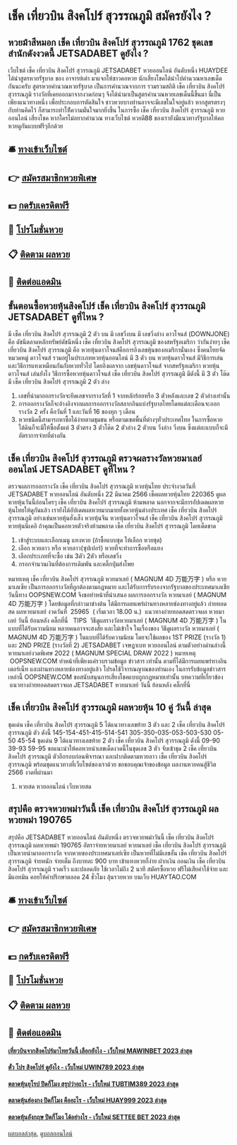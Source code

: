 # เช็ค เที่ยวบิน สิงคโปร์ สุวรรณภูมิ สมัครยังไง ?
## หวยม้าสีหมอก เช็ค เที่ยวบิน สิงคโปร์ สุวรรณภูมิ 1762 ชุดเลขสำนักดังงวดนี้ JETSADABET ดูยังไง ?
เว็บไซต์ เช็ค เที่ยวบิน สิงคโปร์ สุวรรณภูมิ JETSADABET หวยออนไลน์ อันดับหนึ่ง HUAYDEE ได้นำสูตรหวยรัฐบาล ของ อาจารย์เต่า มาแจกให้ชาวคอหวย นักเสี่ยงโชคได้นำไปคำนวณหาเลขเด็ด กันนะครับ สูตรหวยคำนวณหวยรัฐบาล เป็นการคำนวณจากการ รวมรวมสถิติ เช็ค เที่ยวบิน สิงคโปร์ สุวรรณภูมิ รางวัลที่เคยออกมาจากงวดก่อนๆ
จึงได้นำมาเป็นสูตรคำนวณหวยเลขเด็นนี้ขึ้นมา นี่เป็นเพียงแนวทางหนึ่ง เพื่อประกอบการตัดสินใจ ชาวหวยบางท่านอาจจะมีเลขในใจอยู่แล้ว หากสูตรตรงๆกับท่านคิดไว้ ก็สามารถทำให้ีความมั่นใจมากยิ่งขึ้น
ในการซื้อ เช็ค เที่ยวบิน สิงคโปร์ สุวรรณภูมิ หวยออนไลน์ เสี่ยงโชค หากใครไม่อยากคำนวณ ทางเว็บไซต์ หวยดี88 ของเรายังมีแนวทางรัฐบาลให้คอหวยดูกันแบบฟรีๆอีกด้วย

## 🛎 [ทางเข้าเว็บไซต์](https://bit.ly/3BG5bNw)
## 👉 [สมัครสมาชิกหวยพิเศษ](https://bit.ly/3BG5bNw)
## 💵 [กดรับเครดิตฟรี](https://bit.ly/3C3mvgS)
## 👑 [โปรโมชั่นหวย](https://bit.ly/3C3mvgS)
## 📋 [ติดตาม ผลหวย](https://bit.ly/3C3mvgS)
## 📱 [ติดต่อแอดมิน](https://bit.ly/3C3mvgS)

## ขั้นตอนซื้อหวยหุ้นสิงคโปร์ เช็ค เที่ยวบิน สิงคโปร์ สุวรรณภูมิ JETSADABET ดูที่ไหน ?
มี เช็ค เที่ยวบิน สิงคโปร์ สุวรรณภูมิ 2 ตัว บน
มี เลขวิ่งบน มี เลขวิ่งล่าง
ดาวโจนส์ (DOWNJONE) คือ ดัชนีตลาดหลักทรัพย์ดัชนีหนึ่ง เช็ค เที่ยวบิน สิงคโปร์ สุวรรณภูมิ ของสหรัฐอเมริกา ว่ากันง่ายๆ เช็ค เที่ยวบิน สิงคโปร์ สุวรรณภูมิ คือ หวยหุ้นดาวโจนส์คือการอิงเลขหุ้นของอเมริกานั่นเอง ซึ่งคนไทยจัดหมวดหมู่ ดาวโจนส์ รวมอยู่ในประเภทหวยหุ้นออนไลน์
มี 3 ตัว บน
หวยหุ้นดาวโจนส์ มีวิธีการเล่นและวิธีการแทงเหมือนกันกับหวยทั่วไป โดยอิงผลจาก เลขหุ้นดาวโจนส์ จากสหรัฐอเมริกา
หวยหุ้นดาวโจนส์ เล่นยังไง
วิธีการซื้อหวยหุ้นดาวโจนส์ เช็ค เที่ยวบิน สิงคโปร์ สุวรรณภูมิ มีดังนี้
มี 3 ตัว โต๊ด
มี เช็ค เที่ยวบิน สิงคโปร์ สุวรรณภูมิ 2 ตัว ล่าง
1. เลขที่นำมาออกรางวัลจะยึดเลขจากรางวัลที่ 1 จากหลักร้อยหรือ 3 ตัวหลังและเลข 2 ตัวล่างเท่านั้น
2. การออกรางวัลก็จะอ้างอิงจากผลการออกรางวัลสลากกินแบ่งรัฐบาลไทยโดยแต่ละเดือนจะออกรางวัล 2 ครั้ง คือวันที่ 1 และวันที่ 16 ของทุก ๆ เดือน
3. หวยชนิดนี้สามารถหาซื้อได้ง่ายตามชุมชน หรือตามเขตพื้นที่ต่างๆทั่วประเทศไทย ในการซื้อหวยใต้ดินก็จะมีให้ซื้อตั้งแต่ 3 ตัวตรง 3 ตัวโต๊ด 2 ตัวล่าง 2 ตัวบน วิ่งล่าง วิ่งบน ซึ่งแต่ละแบบก็จะมีอัตราการจ่ายที่ต่างกัน

## เช็ค เที่ยวบิน สิงคโปร์ สุวรรณภูมิ ตรวจผลรางวัลหวยมาเลย์ออนไลน์ JETSADABET ดูที่ไหน ?
ตรวจผลการออกรางวัล เช็ค เที่ยวบิน สิงคโปร์ สุวรรณภูมิ หวยหุ้นไทย ประจำงวดวันที่ JETSADABET หวยออนไลน์ อันดับหนึ่ง 22 มีนาคม 2566
เช็คผลหวยหุ้นไทย 220365 ดูผลหวยหุ้นวันนี้ก่อนใครๆ เช็ค เที่ยวบิน สิงคโปร์ สุวรรณภูมิ ห้ามพลาด นอกจากจะมีการอัปเดตผลหวยหุ้นไทยให้ดูกันแล้ว เรายังได้อัปเดตผลหวยมากมายทั้งหวยหุ้นต่างประเทศ เช็ค เที่ยวบิน สิงคโปร์ สุวรรณภูมิ อย่างเช่นหวยหุ้นฮั่งเส็ง หวยหุ้นจีน หวยหุ้นดาวโจนส์ เช็ค เที่ยวบิน สิงคโปร์ สุวรรณภูมิ หวยหุ้นนิเคอิ ถ้าคุณเป็นคอหวยตัวจริงห้ามพลาด เช็ค เที่ยวบิน สิงคโปร์ สุวรรณภูมิ โดยเด็ดขาด
1. เข้าสู่ระบบและเลือกเมนู แทงหวย (ถ้าซื้อแบบชุด ให้เลือก หวยชุด)
2. เลือก หวยลาว หรือ หวยลาว(ซุปเปอร์) หวยที่จะทำการซื้อหรือแทง
3. เลือกประเภทที่จะซื้อ เช่น 3ตัว 2ตัว หรือเลขวิ่ง
4. กรอกจำนวนเงินที่ต้องการเดิมพัน และคลิ๊กปุ่มส่งโพย

หมายเหตุ เช็ค เที่ยวบิน สิงคโปร์ สุวรรณภูมิ หวยมาเลย์ ( MAGNUM 4D 万能万字 ) หรือ หวยมาเลเซีย เป็นการออกรางวัลที่ถูกต้องตามกฎหมาย และได้รับการรับรองจากรัฐบาลของประเทศมาเลเชีย
วันนี้ทาง OOPSNEW.COM จึงขอทำหน้าที่นำเสนอ ผลการออกรางวัล หวยมาเลย์ ( MAGNUM 4D 万能万字 ) โดยข้อมูลที่กล่าวมาข่างต้น ได้มีการเผยแพร่ผ่านทางหลายช่องทางอยู่แล้ว
ถ่ายทอดสด ผลหวยมาเลย์ งวดวันที่  25965  ( เริ่มเวลา 18.00 น.)
 แนวทางถ่ายทอดสดตรวจผล หวยมาเลย์ วันนี้ ย้อนหลัง คลิ๊กที่นี่  
TIPS  วิธีดูผลรางวัลหวยมาเลย์ ( MAGNUM 4D 万能万字 ) ในแบบที่ได้รับความนิยม
หลายคนอาจจะสงสัย และไม่เข้าใจ ในเรื่องของ วิธีดูผลรางวัล หวยมาเลย์ ( MAGNUM 4D 万能万字 ) ในแบบที่ได้รับความนิยม โดยจะใช้ผลของ 1ST PRIZE (รางวัล 1) และ 2ND PRIZE (รางวัลที่ 2) JETSADABET เจษฎาเบท หวยออนไลน์ ตามตัวอย่างด่านล่างนี้
หวยมาเลย์งวดพิเศษ 2022 ( MAGNUM SPECIAL DRAW 2022 )
หมายเหตุ  OOPSNEW.COM ทำหน้าที่เพียงแค่รวบรวมข้อมูล ข่าวสาร เท่านั้น ตามที่ได้มีการเผยแพร่ทางอินเตอร์เน็ท และผ่านทางหลายช่องทางอยู่แล้ว โปรดใช้วิจารณญาณของท่านเอง ในการรับข้อมูลข่าวสารเหล่านี้ OOPSNEW.COM ขอสนับสนุนการเสี่ยงโชคแบบถูกกฎหมายเท่านั้น
บทความที่เกี่ยวข้อง
 แนวทางถ่ายทอดสดตรวจผล JETSADABET หวยมาเลย์ วันนี้ ย้อนหลัง คลิ๊กที่นี่  

## เช็ค เที่ยวบิน สิงคโปร์ สุวรรณภูมิ ผลหวยหุ้น 10 คู่ วันนี้ ล่าสุด
ชุดเด่น เช็ค เที่ยวบิน สิงคโปร์ สุวรรณภูมิ 5 ได้แนวทางเลขท้าย 3 ตัว และ 2 เช็ค เที่ยวบิน สิงคโปร์ สุวรรณภูมิ ตัว ดังนี้
145-154-451-415-514-541
305-350-035-053-503-530
05-50
45-54
ชุดเด่น 9 ได้แนวทางเลขท้าย 2 ตัว เช็ค เที่ยวบิน สิงคโปร์ สุวรรณภูมิ ดังนี้
09-90
39-93
59-95
ขอแนะนำให้คอหวยนำเลขเด็ดงวดนี้ในชุดเลข 3 ตัว จับเข้าชุด 2 เช็ค เที่ยวบิน สิงคโปร์ สุวรรณภูมิ ตัวอีกรอบก่อนพิจารณา และฝากติดตามหวยลาว เช็ค เที่ยวบิน สิงคโปร์ สุวรรณภูมิ พร้อมชุดแนวทางที่เว็บไซต์ของเราด้วย
ขอขอบคุณเจ้าของข้อมูล
ผลงานหวยคนสู้ชีวิต 2566 งวดที่ผ่านมา
1. หวยสด หวยออนไลน์ เว็บหวยสด

## สรุปคือ ตรวจหวยพม่าวันนี้ เช็ค เที่ยวบิน สิงคโปร์ สุวรรณภูมิ ผลหวยพม่า 190765
สรุปคือ JETSADABET หวยออนไลน์ อันดับหนึ่ง ตรวจหวยพม่าวันนี้ เช็ค เที่ยวบิน สิงคโปร์ สุวรรณภูมิ ผลหวยพม่า 190765 อัตราจ่ายหวยมาเลย์
หวยมาเลย์ เช็ค เที่ยวบิน สิงคโปร์ สุวรรณภูมิ เป็นหวยนำมาออกรางวัล จากหวยของประเทศมาเลย์เซีย เป็นหวยที่ไม่มีเลขอั้น เช็ค เที่ยวบิน สิงคโปร์ สุวรรณภูมิ จ่ายหนัก จ่ายเต็ม ถึงบาทละ 900 บาท เข้าแทงหวยก็ง่าย ฝากเงิน ถอนเงิน เช็ค เที่ยวบิน สิงคโปร์ สุวรรณภูมิ รวดเร็ว และปลอดภัย ใช้เวลาไม่ถึง 2 นาที สมัครซื้อหวย ฟรีไม่เสียค่าใช้จ่าย และมีแอทมิน คอยให้คำปรึกษาตลอด 24 ชั่วโมง ลุ้นรวยหวย บนเว็บ HUAYTAO.COM

## 🛎 [ทางเข้าเว็บไซต์](https://bit.ly/3BG5bNw)
## 👉 [สมัครสมาชิกหวยพิเศษ](https://bit.ly/3BG5bNw)
## 💵 [กดรับเครดิตฟรี](https://bit.ly/3C3mvgS)
## 👑 [โปรโมชั่นหวย](https://bit.ly/3C3mvgS)
## 📋 [ติดตาม ผลหวย](https://bit.ly/3C3mvgS)
## 📱 [ติดต่อแอดมิน](https://bit.ly/3C3mvgS)

#### [เที่ยวบินจากสิงคโปร์มาไทยวันนี้ เลือกยังไง - เว็บใหม่ MAWINBET 2023 ล่าสุด](https://atom.io/themes/เที่ยวบินจากสิงคโปร์มาไทยวันนี้%20เลือกยังไง%20-%20เว็บใหม่%20mawinbet%202023%20ล่าสุด)
#### [ตั๋ว โปร สิงคโปร์ ดูยังไง - เว็บใหม่ UWIN789 2023 ล่าสุด](https://atom.io/themes/ตั๋ว%20โปร%20สิงคโปร์%20ดูยังไง%20-%20เว็บใหม่%20uwin789%202023%20ล่าสุด)
#### [ตลาดหุ้นยุโรป ปิดกี่โมง สรุปว่าอะไร - เว็บใหม่ TUBTIM389 2023 ล่าสุด](https://atom.io/themes/ตลาดหุ้นยุโรป%20ปิดกี่โมง%20สรุปว่าอะไร%20-%20เว็บใหม่%20tubtim389%202023%20ล่าสุด)
#### [ตลาดหุ้นฮ่องกง ปิดกี่โมง คืออะไร - เว็บใหม่ HUAY999 2023 ล่าสุด](https://atom.io/themes/ตลาดหุ้นฮ่องกง%20ปิดกี่โมง%20คืออะไร%20-%20เว็บใหม่%20huay999%202023%20ล่าสุด)
#### [ตลาดหุ้นอังกฤษ ปิดกี่โมง ได้อย่างไร - เว็บใหม่ SETTEE BET 2023 ล่าสุด](https://atom.io/themes/ตลาดหุ้นอังกฤษ%20ปิดกี่โมง%20ได้อย่างไร%20-%20เว็บใหม่%20settee%20bet%202023%20ล่าสุด)

[ผลบอลล่าสุด](https://siamsport.tv "ผลบอลล่าสุด"), [ดูบอลออนไลน์](https://siamsport.tv/ดูบอลสด "ดูบอลออนไลน์")